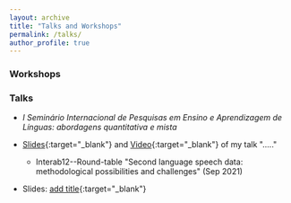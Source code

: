 ```yaml
---
layout: archive
title: "Talks and Workshops"
permalink: /talks/
author_profile: true
---
```


### Workshops


### Talks

  - *I Seminário Internacional de Pesquisas em Ensino e Aprendizagem de Línguas: abordagens quantitativa e mista*
- [Slides](https://kupske.github.io/files/2021_interab_roundTable.pdf){:target="_blank"} and [Video](){:target="_blank"} of my talk "....."

  - Interab12--Round-table "Second language speech data: methodological possibilities and challenges" (Sep 2021)
- Slides: [add title](https://kupske.github.io/files/vowelsInFortaleza.pdf){:target="_blank"} 



<!--
{% if site.talkmap_link == true %}

<p style="text-decoration:underline;"><a href="/talkmap.html">See a map of all the places I've given a talk!</a></p>

{% endif %}

{% for post in site.talks reversed %}
  {% include archive-single-talk.html %}
{% endfor %}
-->
